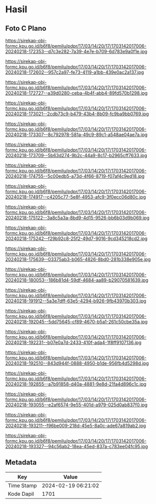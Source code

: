 # Hasil

## Foto C Plano

https://sirekap-obj-formc.kpu.go.id/b6f8/pemilu/pdpr/17/03/14/20/17/1703142017006-20240218-172353--d7c3e282-7a39-4e7e-b709-6d783e9a0f1e.jpg

https://sirekap-obj-formc.kpu.go.id/b6f8/pemilu/pdpr/17/03/14/20/17/1703142017006-20240218-172602--957c2a97-fe73-4119-a1bb-439e0ac2a137.jpg

https://sirekap-obj-formc.kpu.go.id/b6f8/pemilu/pdpr/17/03/14/20/17/1703142017006-20240218-172727--a39d0280-ceba-4b4f-abb4-89fd570b1298.jpg

https://sirekap-obj-formc.kpu.go.id/b6f8/pemilu/pdpr/17/03/14/20/17/1703142017006-20240218-173021--2cdb73c9-b479-43b4-8b09-fc9ba9bb0769.jpg

https://sirekap-obj-formc.kpu.go.id/b6f8/pemilu/pdpr/17/03/14/20/17/1703142017006-20240218-173307--8c792978-581a-49c9-89c1-a548ae04ae7a.jpg

https://sirekap-obj-formc.kpu.go.id/b6f8/pemilu/pdpr/17/03/14/20/17/1703142017006-20240218-173709--5b63d274-9b2c-44a9-8c17-b2965cff7633.jpg

https://sirekap-obj-formc.kpu.go.id/b6f8/pemilu/pdpr/17/03/14/20/17/1703142017006-20240218-174755--5c00edb5-a73d-4f66-8719-f07af4c9ed18.jpg

https://sirekap-obj-formc.kpu.go.id/b6f8/pemilu/pdpr/17/03/14/20/17/1703142017006-20240218-174917--c4205c77-5e8f-4953-afc9-3f0ecc06d80c.jpg

https://sirekap-obj-formc.kpu.go.id/b6f8/pemilu/pdpr/17/03/14/20/17/1703142017006-20240218-175122--3a8c5a3a-8bd9-4d15-9526-bb6b03d9b069.jpg

https://sirekap-obj-formc.kpu.go.id/b6f8/pemilu/pdpr/17/03/14/20/17/1703142017006-20240218-175242--f29b92c8-25f2-49d7-9016-9cd345218cd2.jpg

https://sirekap-obj-formc.kpu.go.id/b6f8/pemilu/pdpr/17/03/14/20/17/1703142017006-20240218-175639--03375ab3-b065-4826-8bd0-281b338e905e.jpg

https://sirekap-obj-formc.kpu.go.id/b6f8/pemilu/pdpr/17/03/14/20/17/1703142017006-20240218-180053--186b81d4-59df-4684-aa89-b29070581639.jpg

https://sirekap-obj-formc.kpu.go.id/b6f8/pemilu/pdpr/17/03/14/20/17/1703142017006-20240218-191912--5a3e7dff-63e5-4294-b926-9fb43970b303.jpg

https://sirekap-obj-formc.kpu.go.id/b6f8/pemilu/pdpr/17/03/14/20/17/1703142017006-20240218-192045--5dd75645-cf89-4670-b5a1-261c50cbe35a.jpg

https://sirekap-obj-formc.kpu.go.id/b6f8/pemilu/pdpr/17/03/14/20/17/1703142017006-20240218-192231--b07e0a7d-2433-410f-ada4-1f8ff9107136.jpg

https://sirekap-obj-formc.kpu.go.id/b6f8/pemilu/pdpr/17/03/14/20/17/1703142017006-20240218-192510--843d944f-0888-4950-b1de-956fb4d5298d.jpg

https://sirekap-obj-formc.kpu.go.id/b6f8/pemilu/pdpr/17/03/14/20/17/1703142017006-20240218-192855--a7b91858-d40a-4881-9e8d-21fa4d896c1c.jpg

https://sirekap-obj-formc.kpu.go.id/b6f8/pemilu/pdpr/17/03/14/20/17/1703142017006-20240218-193055--e2af6574-9e55-401d-a979-025d0ab837f0.jpg

https://sirekap-obj-formc.kpu.go.id/b6f8/pemilu/pdpr/17/03/14/20/17/1703142017006-20240218-193211--f96be009-218d-45e5-8a0c-ade67a819ab2.jpg

https://sirekap-obj-formc.kpu.go.id/b6f8/pemilu/pdpr/17/03/14/20/17/1703142017006-20240218-193327--94c56ab2-18ea-45ed-837a-c783ee04fc95.jpg


## Metadata

| Key        | Value               |
| ---------- | ------------------- |
| Time Stamp | 2024-02-19 06:21:02 |
| Kode Dapil | 1701                |



